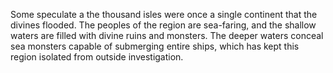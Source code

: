 Some speculate a the thousand isles were once a single continent that the divines flooded. The peoples of the region are sea-faring, and the shallow waters are filled with divine ruins and monsters. The deeper waters conceal sea monsters capable of submerging entire ships, which has kept this region isolated from outside investigation.